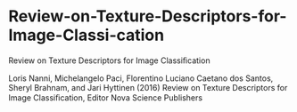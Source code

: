 # Review-on-Texture-Descriptors-for-Image-Classi-cation
Review on Texture Descriptors for Image Classiﬁcation

Loris Nanni, Michelangelo Paci, Florentino Luciano Caetano dos Santos, Sheryl Brahnam, and Jari Hyttinen (2016) Review on Texture Descriptors for Image Classiﬁcation, Editor Nova Science Publishers
